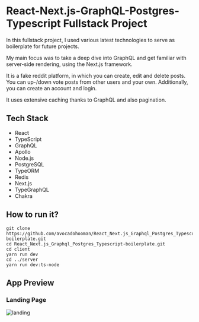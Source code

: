 # React-Next.js-GraphQL-Postgres-Typescript Fullstack Project
In this fullstack project, I used various latest technologies to serve as boilerplate for future projects.

My main focus was to take a deep dive into GraphQL and get familiar with server-side rendering, using the Next.js framework.

It is a fake reddit platform, in which you can create, edit and delete posts. You can up-/down vote posts from other users and your own. Additionally, you can create an account and login. 

It uses extensive caching thanks to GraphQL and also pagination.

## Tech Stack
- React
- TypeScript
- GraphQL
- Apollo
- Node.js
- PostgreSQL
- TypeORM
- Redis
- Next.js
- TypeGraphQL
- Chakra

## How to run it?

```
git clone https://github.com/avocadohooman/React_Next.js_Graphql_Postgres_Typescript-boilerplate.git
cd React_Next.js_Graphql_Postgres_Typescript-boilerplate.git
cd client 
yarn run dev
cd ../server
yarn run dev:ts-node
```

## App Preview
### Landing Page 
![landing](./readme_assets/lireddit_prev_gif.gif?raw=true)

